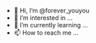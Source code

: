 - 👋 Hi, I’m @forever_youyou
- 👀 I’m interested in ...
- 🌱 I’m currently learning ...
- 📫 How to reach me ...

<!---
foreveryouyou/foreveryouyou is a ✨ special ✨ repository because its `README.md` (this file) appears on your GitHub profile.
You can click the Preview link to take a look at your changes.
--->

